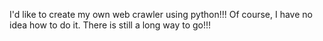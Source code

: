 I'd like to create my own web crawler using python!!!
Of course, I have no idea how to do it.
There is still a long way to go!!!
